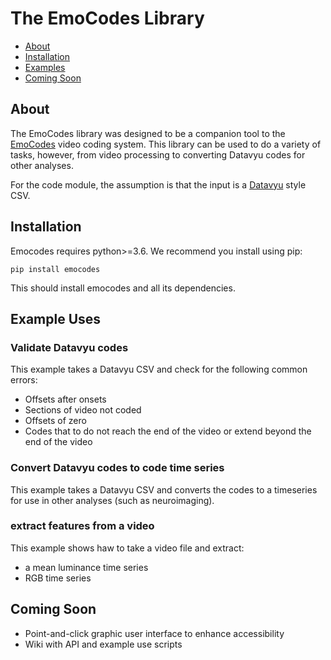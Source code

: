 # The EmoCodes Library
* [About](http://github.com/catcamacho/emocodes#about)
* [Installation](http://github.com/catcamacho/emocodes#installation)
* [Examples](http://github.com/catcamacho/emocodes#example-uses)
* [Coming Soon](http://github.com/catcamacho/emocodes#coming-soon)

## About
The EmoCodes library was designed to be a companion tool to the [EmoCodes](https://osf.io/xte7u/) video coding system.  This library can be used to do a variety of tasks, however, from video processing to converting Datavyu codes for other analyses.

For the code module, the assumption is that the input is a [Datavyu](https://datavyu.org/) style CSV.

## Installation
Emocodes requires python>=3.6. We recommend you install using pip:

```pip install emocodes```

This should install emocodes and all its dependencies.
## Example Uses
### Validate Datavyu codes
This example takes a Datavyu CSV and check for the following common errors:
* Offsets after onsets
* Sections of video not coded
* Offsets of zero
* Codes that to do not reach the end of the video or extend beyond the end of the video


### Convert Datavyu codes to code time series
This example takes a Datavyu CSV and converts the codes to a timeseries for use in other analyses (such as neuroimaging).


### extract features from a video
This example shows haw to take a video file and extract:
 * a mean luminance time series
 * RGB time series

## Coming Soon
* Point-and-click graphic user interface to enhance accessibility
* Wiki with API and example use scripts

